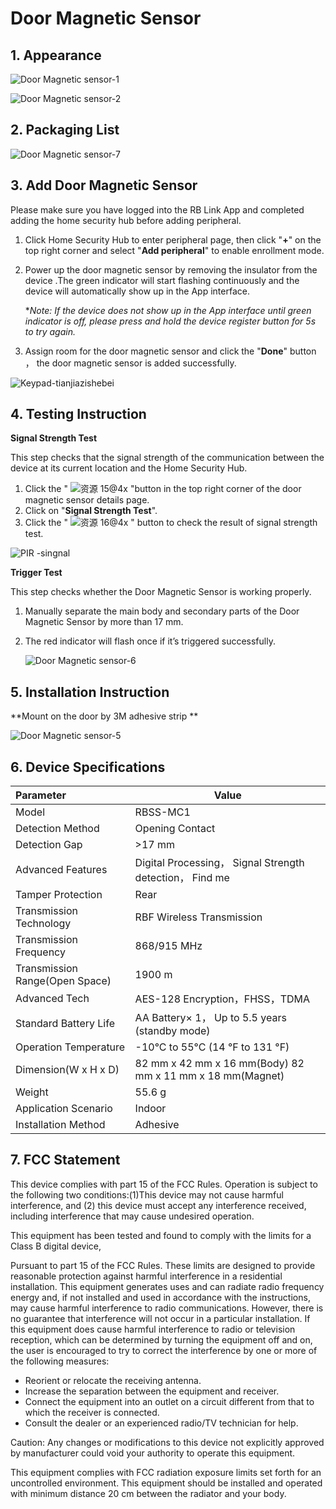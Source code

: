 # Door Magnetic Sensor

## 1. Appearance

![Door Magnetic sensor-1](https://dusunprj.oss-us-west-1.aliyuncs.com/Door%20Magnetic%20sensor-1.png)

![Door Magnetic sensor-2](https://dusunprj.oss-us-west-1.aliyuncs.com/Door%20Magnetic%20sensor-2.png)

## 2. Packaging List

![Door Magnetic sensor-7](https://dusunprj.oss-us-west-1.aliyuncs.com/Door%20Magnetic%20sensor-7.png)

## 3. Add Door Magnetic Sensor

Please make sure you have logged into the RB Link App and completed adding the home security hub before adding peripheral.

1. Click Home Security Hub to enter peripheral page, then click "**+**" on the top right corner and select "**Add peripheral**" to enable enrollment mode.

2. Power up the door magnetic sensor by removing the insulator from the device .The green indicator will start flashing continuously and the device will automatically show up in the App interface.

   **Note: If the device does not show up in the App interface until green indicator is off, please press and hold the device register button for 5s to try again.*

3. Assign room for the door magnetic sensor and click the "**Done**" button ， the door magnetic sensor is added successfully.

![Keypad-tianjiazishebei](https://dusunprj.oss-us-west-1.aliyuncs.com/Keypad-tianjiazishebei.png)

## 4. Testing Instruction

**Signal Strength Test**

This step checks that the signal strength of the communication between the device at its current location and the Home Security Hub.

1. Click the " ![资源 15@4x](https://dusunprj.oss-us-west-1.aliyuncs.com/%E8%B5%84%E6%BA%90%2015@4x.png) "button in the top right corner of the door magnetic sensor details page.
2. Click on "**Signal Strength Test**".
3. Click the " ![资源 16@4x](https://dusunprj.oss-us-west-1.aliyuncs.com/%E8%B5%84%E6%BA%90%2016@4x.png) " button to check the result of signal strength test.

![PIR -singnal](https://dusunprj.oss-us-west-1.aliyuncs.com/PIR%20-singnal.png)

**Trigger Test**

This step checks whether the Door Magnetic Sensor is working properly.

1. Manually separate the main body and secondary parts of the Door Magnetic Sensor by more than 17 mm.

2. The red indicator will flash once if it’s triggered successfully.

   ![Door Magnetic sensor-6](https://dusunprj.oss-us-west-1.aliyuncs.com/Door%20Magnetic%20sensor-6.png)

## 5. Installation Instruction

**Mount on the door by 3M adhesive strip **

![Door Magnetic sensor-5](https://dusunprj.oss-us-west-1.aliyuncs.com/Door%20Magnetic%20sensor-5.png)

## 6. Device Specifications

| Parameter                      | Value                                                        |
| :----------------------------- | ------------------------------------------------------------ |
| Model                          | RBSS-MC1                                                     |
| Detection Method               | Opening Contact                                              |
| Detection Gap                  | >17 mm                                                       |
| Advanced Features              | Digital Processing， Signal Strength detection， Find me     |
| Tamper Protection              | Rear                                                         |
| Transmission Technology        | RBF Wireless Transmission                                    |
| Transmission Frequency         | 868/915 MHz                                                  |
| Transmission Range(Open Space) | 1900 m                                                       |
| Advanced Tech                  | AES-128 Encryption，FHSS，TDMA                               |
| Standard Battery Life          | AA Battery× 1， Up to 5.5 years (standby mode)               |
| Operation Temperature          | -10°C to 55°C (14 °F to 131 °F)                              |
| Dimension(W x H x D)           | 82 mm x 42 mm x 16 mm(Body)         82 mm x 11 mm x 18 mm(Magnet) |
| Weight                         | 55.6 g                                                       |
| Application Scenario           | Indoor                                                       |
| Installation Method            | Adhesive                                                     |

## 7. FCC  Statement

This device complies with part 15 of the FCC Rules. Operation is subject to the following two conditions:(1)This device may not cause harmful interference, and (2) this device must accept any interference received, including interference that may cause undesired operation.

This equipment has been tested and found to comply with the limits for a Class B digital device,

Pursuant to part 15 of the FCC Rules. These limits are designed to provide reasonable protection against harmful interference in a residential installation. This equipment generates uses and can radiate radio frequency energy and, if not installed and used in accordance with the instructions, may cause harmful interference to radio communications. However, there is no guarantee that interference will not occur in a particular installation. If this equipment does cause harmful interference to radio or television reception, which can be determined by turning the equipment off and on, the user is encouraged to try to correct the interference by one or more of the following measures:

- Reorient or relocate the receiving antenna.
- Increase the separation between the equipment and receiver.
- Connect the equipment into an outlet on a circuit different from that to which the receiver is connected.
- Consult the dealer or an experienced radio/TV technician for help.

Caution: Any changes or modifications to this device not explicitly approved by manufacturer could void your authority to operate this equipment.

This equipment complies with FCC radiation exposure limits set forth for an uncontrolled environment. This equipment should be installed and operated with minimum distance 20 cm between the radiator and your body.

